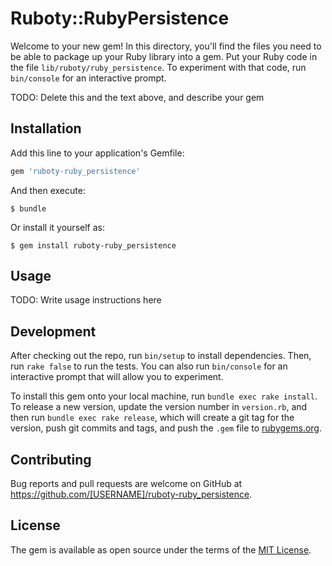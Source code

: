 # Ruboty::RubyPersistence

Welcome to your new gem! In this directory, you'll find the files you need to be able to package up your Ruby library into a gem. Put your Ruby code in the file `lib/ruboty/ruby_persistence`. To experiment with that code, run `bin/console` for an interactive prompt.

TODO: Delete this and the text above, and describe your gem

## Installation

Add this line to your application's Gemfile:

```ruby
gem 'ruboty-ruby_persistence'
```

And then execute:

    $ bundle

Or install it yourself as:

    $ gem install ruboty-ruby_persistence

## Usage

TODO: Write usage instructions here

## Development

After checking out the repo, run `bin/setup` to install dependencies. Then, run `rake false` to run the tests. You can also run `bin/console` for an interactive prompt that will allow you to experiment.

To install this gem onto your local machine, run `bundle exec rake install`. To release a new version, update the version number in `version.rb`, and then run `bundle exec rake release`, which will create a git tag for the version, push git commits and tags, and push the `.gem` file to [rubygems.org](https://rubygems.org).

## Contributing

Bug reports and pull requests are welcome on GitHub at https://github.com/[USERNAME]/ruboty-ruby_persistence.


## License

The gem is available as open source under the terms of the [MIT License](http://opensource.org/licenses/MIT).


